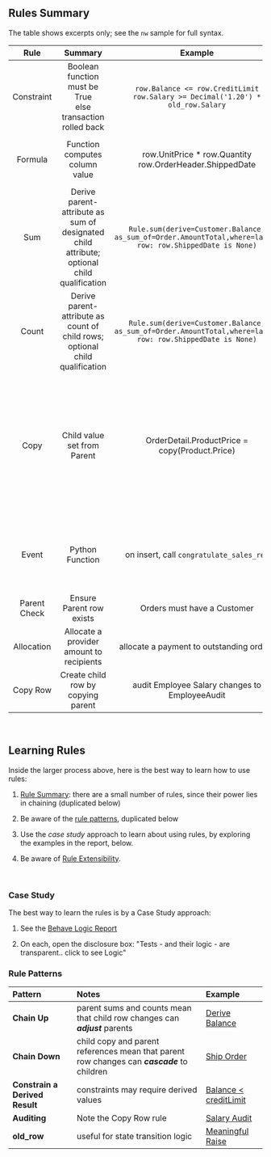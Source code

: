 
## Rules Summary
The table shows excerpts only; see the ```nw``` sample for full syntax.

| Rule | Summary   | Example | Notes |
| :-------------: |:-------------:| :-----:| :-----:|
| Constraint     | Boolean function must be True<br>else transaction rolled back | ```row.Balance <= row.CreditLimit```<br>```row.Salary >= Decimal('1.20') * old_row.Salary``` | Multi-field<br>```old_row``` |
| Formula | Function computes column value | row.UnitPrice * row.Quantity<br>row.OrderHeader.ShippedDate | lambda, or function<br>Parent ```(OrderHeader)``` references |
| Sum | Derive parent-attribute as sum of designated child attribute; optional child qualification | ```Rule.sum(derive=Customer.Balance, as_sum_of=Order.AmountTotal,where=lambda row: row.ShippedDate is None)``` | Parent attribute can be hybrid (virtual)<br>scalable: pruning, adjustment |
| Count | Derive parent-attribute as count of child rows; optional child qualification | ```Rule.sum(derive=Customer.Balance, as_sum_of=Order.AmountTotal,where=lambda row: row.ShippedDate is None)``` | Parent attribute can be hybrid (virtual)<br>scalable: pruning, adjustment |
| Copy      | Child value set from Parent     | OrderDetail.ProductPrice = copy(Product.Price) | Unlike formula references, parent changes are not propagated<br>e.g, Order totals for Monday are not affected by a Tuesday price increase |
| Event      | Python Function    | on insert, call ```congratulate_sales_rep``` | See [Extensibility](Extensibility) for a information on early, row and commit events |
| Parent Check      | Ensure Parent row exists | Orders must have a Customer | See [Referential Integrity](Referential-Integrity) |
| Allocation      | Allocate a provider amount to recipients | allocate a payment to outstanding orders | See [Allocation](Sample-Project__Allocation) for an example |
| Copy Row      | Create child row by copying parent | audit Employee Salary changes to EmployeeAudit | See [Rule Extensibility](Rule-Extensibility) |

&nbsp;


## Learning Rules

Inside the larger process above, here is the best way to learn how to use rules:

1. [Rule Summary](https://github.com/valhuber/LogicBank/wiki/Examples): there are a small number of rules, since their power lies in chaining (duplicated below)

2. Be aware of the [rule patterns](https://github.com/valhuber/LogicBank/wiki/Rule-Summary#rule-patterns), duplicated below

3. Use the _case study_ approach to learn about using rules, by exploring the examples in the report, below.

4. Be aware of [Rule Extensibility](https://github.com/valhuber/LogicBank/wiki/Rule-Extensibility).

&nbsp;&nbsp;


### Case Study

The best way to learn the rules is by a Case Study approach:

1. See the [Behave Logic Report](../Behave-Logic-Report)

2. On each, open the disclosure box: "Tests - and their logic - are transparent.. click to see Logic"

### Rule Patterns

| Pattern | Notes | Example
| :------------- | :-----| :---- |
| **Chain Up** | parent sums and counts mean that child row changes can ***adjust*** parents | [Derive Balance](../Logic:-Tutorial#scenario-bad-order-custom-service)
| **Chain Down** | child copy and parent references mean that parent row changes can ***cascade*** to children | [Ship Order](../Logic:-Tutorial#scenario-set-shipped---adjust-logic-reuse) 
| **Constrain a Derived Result** | constraints may require derived values | [Balance < creditLimit](../Logic:-Tutorial#scenario-bad-order-custom-service)
| **Auditing** | Note the Copy Row rule | [Salary Audit](../Logic:-Tutorial#scenario-audit-salary-change)
| **old_row** | useful for state transition logic | [Meaningful Raise](../Logic:-Tutorial#scenario-raise-must-be-meaningful)

&nbsp;&nbsp;

